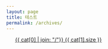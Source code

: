 ```yaml
---
layout: page
title: 테스트
permalink: /archives/
---
```


<ul class="tags-box">
<a href="#{{ cat[0] }}" title="{{ cat[0] }}" rel="{{ cat[1].size }}">{{ cat[0] | join: "/"}}<span clas    s="size"> {{ cat[1].size }}</span></a>
</ul>

